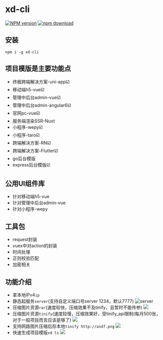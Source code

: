 # xd-cli
[![NPM version](https://img.shields.io/npm/v/xd-cli.svg)](https://www.npmjs.com/package/xd-cli)
[![npm download](https://img.shields.io/npm/dw/xd-cli.svg)](https://www.npmjs.com/package/xd-cli)

## 安装
`npm i -g xd-cli`

## 项目模版是主要功能点
- 终极跨端解决方案-uni-app☑️
- 移动端h5-vue☑️
- 管理中后台admin-vue☑️
- 管理中后台admin-angular6☑️
- 官网pc-vue☑️
- 服务端渲染SSR-Nuxt
- 小程序-wepy☑️
- 小程序-taro☑️
- 跨端解决方案-RN☑️
- 跨端解决方案-Flutter☑️
- go后台模版
- express后台模版☑️

## 公用UI组件库
- 针对移动端h5-vue
- 针对管理中后台admin-vue
- 针对小程序-wepy

## 工具包
- request封装
- vuex中对action的封装
- 时间处理
- 正则校验匹配
- 加密相关

## 功能介绍
- 拿本地IPv4`ip`
- 静态起服务`server`(支持自定义端口号server 1234，默认7777)
  ![server](http://qgu2mvg2d.hn-bkt.clouddn.com/image/WechatIMG11.png)
- 压缩图片资源`rar`(速度较快，压缩效果不及tinify，且暂时不能传参)
  ![](http://qgu2mvg2d.hn-bkt.clouddn.com/image/WechatIMG16.png)
- 压缩图片资源`tinify`(速度较慢，压缩效果好，受tinify_api限制(每月500张，对于一般项目而言应该是够了)
  ![](http://qgu2mvg2d.hn-bkt.clouddn.com/image/WechatIMG17.png)
- 支持网路图片压缩后存本地`tinify http://asdf.png`
  ![](http://qgu2mvg2d.hn-bkt.clouddn.com/image/WechatIMG9.png)
- 快速生成项目模版`xd ls`
  ![](http://pprzrrgk8.bkt.clouddn.com/WechatIMG12.png)
